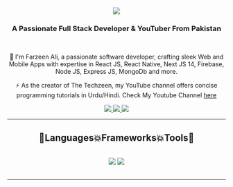 <h1 align="center">
    <img src="https://readme-typing-svg.herokuapp.com/?font=Righteous&color=7e15f7&random=falsesize=35&center=true&vCenter=true&width=500&height=70&duration=2000&lines=Hi+There!+👋;+I'm+Farzeen+Ali+👨🏻‍💻;" />
</h1>

<h3 align="center">A Passionate Full Stack Developer & YouTuber From Pakistan</h3>

<br/>

<div align="center">
 
 🌱 I'm Farzeen Ali, a passionate software developer, crafting sleek Web and Mobile Apps with expertise in React JS, React Native, Next JS 14, Firebase, Node JS, Express JS, MongoDb and more.

⚡  As the creator of The Techzeen, my YouTube channel offers concise programming tutorials in Urdu/Hindi. Check My Youtube Channel [here](https://www.youtube.com/@TheTechzeen)

 </div>
 
<div align="center"> 
  <a href="mailto:farzeenaliarif786@gmail.com">
    <img src="https://img.shields.io/badge/Gmail-6C22A6?style=for-the-badge&logo=gmail&logoColor=white" />
  </a>
    <a href="https://www.youtube.com/@TheTechzeen" target="_blank">
     <img src="https://img.shields.io/badge/YouTube-D71313?style=for-the-badge&logo=youtube&logoColor=white" />
  </a>
  <a href="https://www.linkedin.com/in/farzeen-ali-533479204" >
    <img src="https://img.shields.io/badge/LinkedIn-0077B5?style=for-the-badge&logo=linkedin&logoColor=white" />
  </a>
</div>

 <hr/>
 
<h2 align="center">🚀Languages💥Frameworks💥Tools🚀</h2>
<br/>
<div align="center">
    <img src="https://skillicons.dev/icons?i=react,javascript,express,nodejs,vscode,github,tailwind,git" />
    <img src="https://skillicons.dev/icons?i=css,bootstrap,html,firebase,mongodb,nextjs,mysql,php,laravel" /><br>
</div>

<br/>
<hr/>
<!-- ![Anurag's GitHub stats](https://github-readme-stats.vercel.app/api?username=farzeen-alii&show_icons=true&theme=tokyonight) -->
<!-- ![Top Langs](https://github-readme-stats.vercel.app/api/top-langs/?username=farzeen-alii&hide_progress=true) -->
